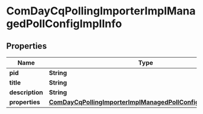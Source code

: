 

# ComDayCqPollingImporterImplManagedPollConfigImplInfo

## Properties

Name | Type | Description | Notes
------------ | ------------- | ------------- | -------------
**pid** | **String** |  |  [optional]
**title** | **String** |  |  [optional]
**description** | **String** |  |  [optional]
**properties** | [**ComDayCqPollingImporterImplManagedPollConfigImplProperties**](ComDayCqPollingImporterImplManagedPollConfigImplProperties.md) |  |  [optional]




